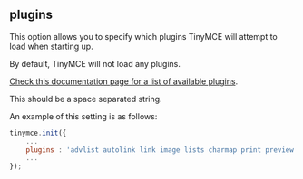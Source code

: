 ## plugins

This option allows you to specify which plugins TinyMCE will attempt to load when starting up.

By default, TinyMCE will not load any plugins.

[Check this documentation page for a list of available plugins](/plugins/).

This should be a space separated string.

An example of this setting is as follows:

```js
tinymce.init({
    ...
    plugins : 'advlist autolink link image lists charmap print preview'
    ...
});
```
